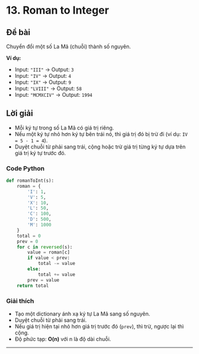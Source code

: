 # 13. Roman to Integer

## Đề bài

Chuyển đổi một số La Mã (chuỗi) thành số nguyên.

**Ví dụ:**
- Input: `"III"` → Output: `3`
- Input: `"IV"` → Output: `4`
- Input: `"IX"` → Output: `9`
- Input: `"LVIII"` → Output: `58`
- Input: `"MCMXCIV"` → Output: `1994`

## Lời giải

- Mỗi ký tự trong số La Mã có giá trị riêng.
- Nếu một ký tự nhỏ hơn ký tự bên trái nó, thì giá trị đó bị trừ đi (ví dụ: `IV = 5 - 1 = 4`).
- Duyệt chuỗi từ phải sang trái, cộng hoặc trừ giá trị từng ký tự dựa trên giá trị ký tự trước đó.

### Code Python

```python
def romanToInt(s):
    roman = {
        'I': 1,
        'V': 5,
        'X': 10,
        'L': 50,
        'C': 100,
        'D': 500,
        'M': 1000
    }
    total = 0
    prev = 0
    for c in reversed(s):
        value = roman[c]
        if value < prev:
            total -= value
        else:
            total += value
        prev = value
    return total
```

### Giải thích

- Tạo một dictionary ánh xạ ký tự La Mã sang số nguyên.
- Duyệt chuỗi từ phải sang trái.
- Nếu giá trị hiện tại nhỏ hơn giá trị trước đó (`prev`), thì trừ, ngược lại thì cộng.
- Độ phức tạp: **O(n)** với n là độ dài chuỗi.

---

